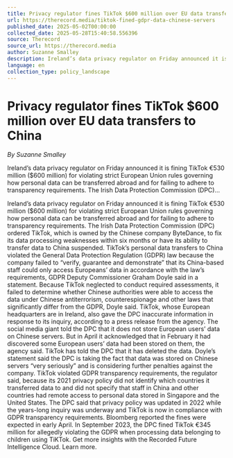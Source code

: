 ```yaml
---
title: Privacy regulator fines TikTok $600 million over EU data transfers to China
url: https://therecord.media/tiktok-fined-gdpr-data-chinese-servers
published_date: 2025-05-02T00:00:00
collected_date: 2025-05-28T15:40:58.556396
source: Therecord
source_url: https://therecord.media
author: Suzanne Smalley
description: Ireland’s data privacy regulator on Friday announced it is fining TikTok €530 million ($600 million) for violating strict European Union rules governing how personal data can be transferred abroad and for failing to adhere to transparency requirements. The Irish Data Protection Commission (DPC)...
language: en
collection_type: policy_landscape
---
```


# Privacy regulator fines TikTok $600 million over EU data transfers to China

*By Suzanne Smalley*

Ireland’s data privacy regulator on Friday announced it is fining TikTok €530 million ($600 million) for violating strict European Union rules governing how personal data can be transferred abroad and for failing to adhere to transparency requirements. The Irish Data Protection Commission (DPC)...

Ireland’s data privacy regulator on Friday announced it is fining TikTok €530 million ($600 million) for violating strict European Union rules governing how personal data can be transferred abroad and for failing to adhere to transparency requirements. The Irish Data Protection Commission (DPC) ordered TikTok, which is owned by the Chinese company ByteDance, to fix its data processing weaknesses within six months or have its ability to transfer data to China suspended. TikTok’s personal data transfers to China violated the General Data Protection Regulation (GDPR) law because the company failed to “verify, guarantee and demonstrate” that its China-based staff could only access Europeans’ data in accordance with the law’s requirements, GDPR Deputy Commissioner Graham Doyle said in a statement. Because TikTok neglected to conduct required assessments, it failed to determine whether Chinese authorities were able to access the data under Chinese antiterrorism, counterespionage and other laws that significantly differ from the GDPR, Doyle said. TikTok, whose European headquarters are in Ireland, also gave the DPC inaccurate information in response to its inquiry, according to a press release from the agency. The social media giant told the DPC that it does not store European users’ data on Chinese servers. But in April it acknowledged that in February it had discovered some European users’ data had been stored on them, the agency said. TikTok has told the DPC that it has deleted the data. Doyle’s statement said the DPC is taking the fact that data was stored on Chinese servers “very seriously” and is considering further penalties against the company. TikTok violated GDPR transparency requirements, the regulator said, because its 2021 privacy policy did not identify which countries it transferred data to and did not specify that staff in China and other countries had remote access to personal data stored in Singapore and the United States. The DPC said that privacy policy was updated in 2022 while the years-long inquiry was underway and TikTok is now in compliance with GDPR transparency requirements. Bloomberg reported the fines were expected in early April. In September 2023, the DPC fined TikTok €345 million for allegedly violating the GDPR when processing data belonging to children using TiKTok. Get more insights with the Recorded Future Intelligence Cloud. Learn more.